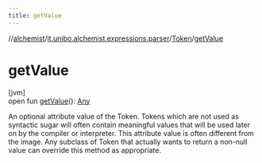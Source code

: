 ```yaml
---
title: getValue
---
```

//[alchemist](../../../index.html)/[it.unibo.alchemist.expressions.parser](../index.html)/[Token](index.html)/[getValue](get-value.html)



# getValue



[jvm]\
open fun [getValue](get-value.html)(): [Any](https://kotlinlang.org/api/latest/jvm/stdlib/kotlin/-any/index.html)



An optional attribute value of the Token. Tokens which are not used as syntactic sugar will often contain meaningful values that will be used later on by the compiler or interpreter. This attribute value is often different from the image. Any subclass of Token that actually wants to return a non-null value can override this method as appropriate.




